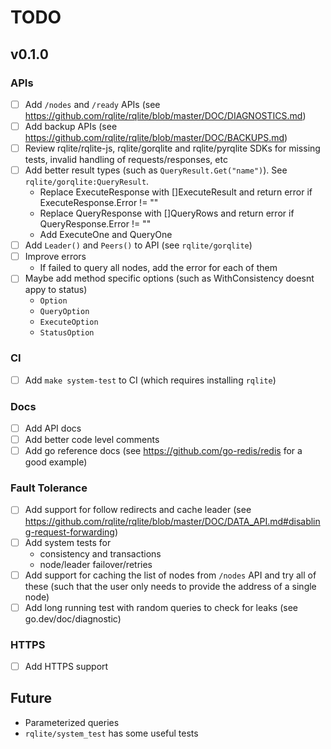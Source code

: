 # TODO

## v0.1.0

### APIs
- [ ] Add `/nodes` and `/ready` APIs (see https://github.com/rqlite/rqlite/blob/master/DOC/DIAGNOSTICS.md)
- [ ] Add backup APIs (see https://github.com/rqlite/rqlite/blob/master/DOC/BACKUPS.md)
- [ ] Review rqlite/rqlite-js, rqlite/gorqlite and rqlite/pyrqlite SDKs for missing tests, invalid handling of requests/responses, etc
- [ ] Add better result types (such as `QueryResult.Get("name")`). See `rqlite/gorqlite:QueryResult`.
  * Replace ExecuteResponse with []ExecuteResult and return error if ExecuteResponse.Error != ""
  * Replace QueryResponse with []QueryRows and return error if QueryResponse.Error != ""
  * Add ExecuteOne and QueryOne
- [ ] Add `Leader()` and `Peers()` to API (see `rqlite/gorqlite`)
- [ ] Improve errors
  * If failed to query all nodes, add the error for each of them
- [ ] Maybe add method specific options (such as WithConsistency doesnt appy to status)
  * `Option`
  * `QueryOption`
  * `ExecuteOption`
  * `StatusOption`

### CI
- [ ] Add `make system-test` to CI (which requires installing `rqlite`)

### Docs
- [ ] Add API docs
- [ ] Add better code level comments
- [ ] Add go reference docs (see https://github.com/go-redis/redis for a good example)

### Fault Tolerance
- [ ] Add support for follow redirects and cache leader (see https://github.com/rqlite/rqlite/blob/master/DOC/DATA_API.md#disabling-request-forwarding)
- [ ] Add system tests for
  * consistency and transactions
  * node/leader failover/retries
- [ ] Add support for caching the list of nodes from `/nodes` API and try all of these (such that the user only needs to provide the address of a single node)
- [ ] Add long running test with random queries to check for leaks (see go.dev/doc/diagnostic)

### HTTPS
* [ ] Add HTTPS support

## Future
* Parameterized queries
* `rqlite/system_test` has some useful tests
